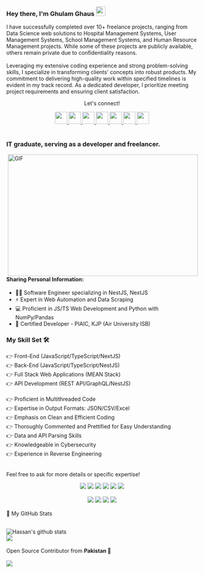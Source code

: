 <!--
**rahneverd/rahneverd** is a ✨ _special_ ✨ repository because its `README.md` (this file) appears on your GitHub profile.

Here are some ideas to get you started:

- 🔭 I’m currently working on <a href="https://github.com/rahneverd/angular-weather-app-v2"> Angular Weather pp v2.0 </a>
- 🌱 I’m currently learning <a href="https://angularjs.org/">AngularJS</a>
- 👯 I’m looking to collaborate on <a href="https://angularjs.org/">AngularJS</a> Projects
- 🤔 I’m looking for help with <a href="https://react.dev/">ReactJS </a>
- 💬 Ask me about <a href="https://angularjs.org/">AngularJS</a>, <a href="[https://angularjs.org/](https://pptr.dev/)">Puppeteer</a>
- 📫 How to reach me: ...
- 😄 Pronouns: ...
- ⚡ Fun fact: ...
-->

### Hey there, I'm Ghulam Ghaus <img src="https://media.giphy.com/media/hvRJCLFzcasrR4ia7z/giphy.gif" height="25px" width="25px">

<p>I have successfully completed over 10+ freelance projects, ranging from Data Science web solutions to Hospital Management Systems, User Management Systems, School Management Systems, and Human Resource Management projects. While some of these projects are publicly available, others remain private due to confidentiality reasons.
</br></br>
Leveraging my extensive coding experience and strong problem-solving skills, I specialize in transforming clients' concepts into robust products. My commitment to delivering high-quality work within specified timelines is evident in my track record. As a dedicated developer, I prioritize meeting project requirements and ensuring client satisfaction.</p>

<div align="center">
<p align="center">Let's connect!</p>

<a href="https://www.facebook.com/rahneverd/">
    <img width="32" height="32" src="https://static.xx.fbcdn.net/rsrc.php/yD/r/d4ZIVX-5C-b.ico?_nc_eui2=AeFk0w9o7PzxtXwIY-CspdLRaBWfmC2eGbdoFZ-YLZ4Zt9hIvpQoJVF7mUsk4Az2p_oWB8MwKmvBv-YDMahkkg0Y" />
</a>

<a href="https://www.linkedin.com/in/mowaisnizami/">
    <img width="32" height="32" src="https://static-exp1.licdn.com/sc/h/al2o9zrvru7aqj8e1x2rzsrca" />
</a>
<a href="https://t.me/rahneverd">
    <img width="32" height="32" src="https://telegram.org/favicon.ico?3" />
</a>

<a href="mailto:rahneverd@gmail.com">
    <img width="32" height="32" src="https://ssl.gstatic.com/ui/v1/icons/mail/rfr/gmail.ico" />
</a>
<a href="https://www.instagram.com/rahneverd/">
    <img width="32" height="32" src="https://www.instagram.com/static/images/ico/apple-touch-icon-76x76-precomposed.png/666282be8229.png" />
</a>

<a href="https://api.whatsapp.com/send?phone=923379213529">
    <img width="32" height="32" src="https://web.whatsapp.com/favicon-64x64.ico" />
</a>

<!-- <a href="https://www.fiverr.com/rahneverd">
    <img width="32" height="32" src="https://npm-assets.fiverrcdn.com/assets/layout/favicon-32x32.3ac9a80.png" />
</a> -->

<a href="https://www.upwork.com/freelancers/~011e30d05b7dc6bf09">
    <img width="32" height="32" src="https://raw.githubusercontent.com/rahneverd/rahneverd/main/upwork.ico" />
</a>
</div>

<br>

### IT graduate, serving as a developer and freelancer.

<img align="right" alt="GIF" src="code.gif" width="500" height="320" />

#### Sharing Personal Information:

- 🙋‍♂️ Software Engineer specializing in NestJS, NextJS
- ⚡ Expert in Web Automation and Data Scraping
- 💻 Proficient in JS/TS Web Development and Python with NumPy/Pandas
- 📑 Certified Developer - PIAIC, KJP (Air University ISB)

### My Skill Set 🛠

👉 Front-End (JavaScript/TypeScript/NextJS)<br>
👉 Back-End (JavaScript/TypeScript/NestJS)<br>
👉 Full Stack Web Applications (MEAN Stack)<br>
👉 API Development (REST API/GraphQL/NestJS)<br>
<br>
👉 Proficient in Multithreaded Code<br>
👉 Expertise in Output Formats: JSON/CSV/Excel<br>
👉 Emphasis on Clean and Efficient Coding<br>
👉 Thoroughly Commented and Prettified for Easy Understanding<br>
👉 Data and API Parsing Skills<br>
👉 Knowledgeable in Cybersecurity<br>
👉 Experience in Reverse Engineering<br>
<br>

Feel free to ask for more details or specific expertise!

<!--https://github.com/alexandresanlim/Badges4-README.md-Profile/blob/master/README.md-->
<div align="center">
    <img src="https://img.shields.io/badge/JavaScript-F7DF1E?style=for-the-badge&logo=javascript&logoColor=white" />
    <img src="https://img.shields.io/badge/TypeScript-007ACC?style=for-the-badge&logo=typescript&logoColor=white" />
    <img src="https://img.shields.io/badge/Node.js-43853D?style=for-the-badge&logo=node.js&logoColor=white" />
    <img src="https://img.shields.io/badge/Express.js-404D59?style=for-the-badge&logo=express&logoColor=white" /> 
    <img src="https://img.shields.io/badge/Puppeteer-40B5A4?style=for-the-badge&logo=puppeteer&logoColor=white" />
    <img src="https://img.shields.io/badge/AngularJS-DD0031?style=for-the-badge&logo=angular&logoColor=white" />
    <br><br>
    <img src="https://img.shields.io/badge/Material--UI-0081CB?style=for-the-badge&logo=mui&logoColor=white" />
    <img src="https://img.shields.io/badge/HTML5-E34F26?style=for-the-badge&logo=html5&logoColor=white" />
    <img src="https://img.shields.io/badge/CSS3-1572B6?style=for-the-badge&logo=css3&logoColor=white" />
    <img src="https://img.shields.io/badge/Sass-CC6699?style=for-the-badge&logo=sass&logoColor=white" />

<!--
    <img src="https://img.shields.io/badge/Selenium-43B02A?style=for-the-badge&logo=Selenium&logoColor=white" />
    <img src="https://img.shields.io/badge/C%23-239120?style=for-the-badge&logo=c-sharp&logoColor=white" />
    <img src="https://img.shields.io/badge/Java-ED8B00?style=for-the-badge&logo=java&logoColor=white" />
    <img src="https://img.shields.io/badge/Node.js-339933?style=for-the-badge&logo=nodedotjs&logoColor=white" />
    <img src="https://img.shields.io/badge/npm-CB3837?style=for-the-badge&logo=npm&logoColor=white" />
    <img src="https://img.shields.io/badge/Express.js-000000?style=for-the-badge&logo=express&logoColor=white" />
    -->
</div>
<br>
<summary>📝 My GitHub Stats</summary>
<br>

![Hassan's github stats](https://github-readme-stats.vercel.app/api?username=ghaus266&theme=gotham&show_icons=true&include_all_commits=true&)
<br>
<img align="center"  src="https://github-readme-stats.vercel.app/api/top-langs/?username=ghaus266&layout=compact&theme=gotham&count_private=true&include_all_commits=true" />
<br><br>
Open Source Contributor from <b>Pakistan<b> 💚
<br><br>
![](https://visitor-badge.glitch.me/badge?page_id=ghaus266.ghaus266)
<br>
